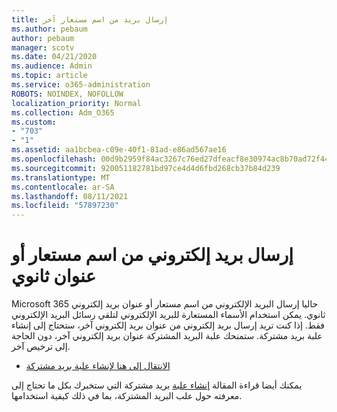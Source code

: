 ```yaml
---
title: إرسال بريد من اسم مستعار آخر
ms.author: pebaum
author: pebaum
manager: scotv
ms.date: 04/21/2020
ms.audience: Admin
ms.topic: article
ms.service: o365-administration
ROBOTS: NOINDEX, NOFOLLOW
localization_priority: Normal
ms.collection: Adm_O365
ms.custom:
- "703"
- "1"
ms.assetid: aa1bcbea-c09e-40f1-81ad-e86ad567ae16
ms.openlocfilehash: 00d9b2959f84ac3267c76ed27dfeacf8e30974ac8b70ad72f444a9e87c6ea5be
ms.sourcegitcommit: 920051182781bd97ce4d4d6fbd268cb37b84d239
ms.translationtype: MT
ms.contentlocale: ar-SA
ms.lasthandoff: 08/11/2021
ms.locfileid: "57897230"
---
```

# <a name="send-email-from-an-alias-or-secondary-address"></a>إرسال بريد إلكتروني من اسم مستعار أو عنوان ثانوي

Microsoft 365 حاليا إرسال البريد الإلكتروني من اسم مستعار أو عنوان بريد إلكتروني ثانوي. يمكن استخدام الأسماء المستعارة للبريد الإلكتروني لتلقي رسائل البريد الإلكتروني فقط. إذا كنت تريد إرسال بريد إلكتروني من عنوان بريد إلكتروني آخر، ستحتاج إلى إنشاء علبة بريد مشتركة. ستمنحك علبة البريد المشتركة عنوان بريد إلكتروني آخر، دون الحاجة إلى ترخيص آخر.
  
- [الانتقال إلى هنا لإنشاء علبة بريد مشتركة](https://portal.office.com/AdminPortal/Home#/AssistedGuide/addemailoptions)

يمكنك أيضا قراءة المقالة [إنشاء علبة](https://docs.microsoft.com/microsoft-365/admin/email/create-a-shared-mailbox) بريد مشتركة التي ستخبرك بكل ما تحتاج إلى معرفته حول علب البريد المشتركة، بما في ذلك كيفية استخدامها.